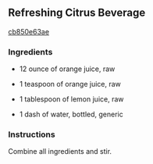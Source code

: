 ## Refreshing Citrus Beverage

[cb850e63ae](http://www.food.com/recipe/refreshing-citrus-beverage-16236)

### Ingredients

 - 12 ounce of orange juice, raw

 - 1 teaspoon of orange juice, raw

 - 1 tablespoon of lemon juice, raw

 - 1 dash of water, bottled, generic

### Instructions

Combine all ingredients and stir.